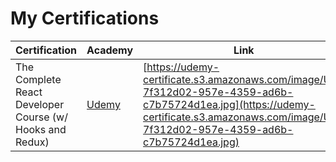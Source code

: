 # My Certifications

| Certification | Academy | Link |
|---------|--------------|------|
| The Complete React Developer Course (w/ Hooks and Redux) | [Udemy](https://naic.udemy.com/course/react-the-complete-guide-incl-redux/) | [https://udemy-certificate.s3.amazonaws.com/image/UC-7f312d02-957e-4359-ad6b-c7b75724d1ea.jpg](https://udemy-certificate.s3.amazonaws.com/image/UC-7f312d02-957e-4359-ad6b-c7b75724d1ea.jpg) |
